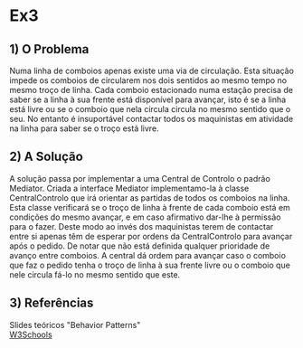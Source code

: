 # Ex3

## 1) O Problema

Numa linha de comboios apenas existe uma via de circulação. Esta situação impede os comboios de circularem nos dois sentidos ao mesmo tempo no mesmo troço de linha. Cada comboio estacionado numa estação precisa de saber se a linha à sua frente está disponível para avançar, isto é se a linha está livre ou se o comboio que nela circula circula no mesmo sentido que o seu. No entanto é insuportável contactar todos os maquinistas em atividade na linha para saber se o troço está livre.

## 2) A Solução

A solução passa por implementar a uma Central de Controlo o padrão Mediator. Criada a interface Mediator implementamo-la à classe CentralControlo que irá orientar as partidas de todos os comboios na linha. Esta classe verificará se o troço de linha à frente de cada comboio está em condições do mesmo avançar, e em caso afirmativo dar-lhe à permissão para o fazer. Deste modo ao invés dos maquinistas terem de contactar entre si apenas têm de esperar por ordens da CentralControlo para avançar após o pedido. De notar que não está definida qualquer prioridade de avanço entre comboios. A central dá ordem para avançar caso o comboio que faz o pedido tenha o troço de linha à sua frente livre ou o comboio que nele circula fá-lo no mesmo sentido que este.

## 3) Referências

Slides teóricos "Behavior Patterns"\
[W3Schools](https://www.w3schools.com/java/java_threads.asp)
